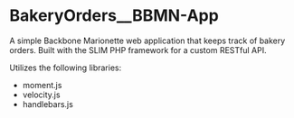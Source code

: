 # BakeryOrders__BBMN-App
A simple Backbone Marionette web application that keeps track of bakery orders.  Built with the SLIM PHP framework for a custom RESTful API.

Utilizes the following libraries:
- moment.js
- velocity.js
- handlebars.js
